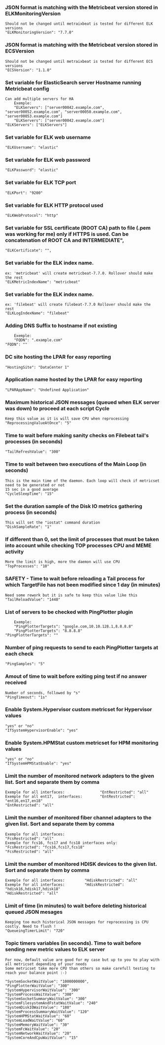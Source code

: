 ### JSON format is matching with the Metricbeat version stored in ELKMonitoringVersion
	Should not be changed until metraixbeat is tested for different ELK versions
	"ELKMonitoringVersion": "7.7.0"


### JSON format is matching with the Metricbeat version stored in ECSVersion
	Should not be changed until metraixbeat is tested for different ECS versions
	"ECSVersion": "1.1.0"


### Set variable for ElasticSearch server Hostname running Metricbeat config
	Can add multiple servers for HA
		Exemple:
		"ELKServers": ["server00042.example.com", "server00052.example.com", "server00050.example.com", "server00053.example.com"]
		"ELKServers": ["server00042.example.com"]
	"ELKServers": ["ELKServers"]


### Set variable for ELK web username
	"ELKUsername": "elastic"


### Set variable for ELK web password
	"ELKPassword": "elastic"


### Set variable for ELK TCP port
	"ELKPort": "9200"
	

### Set variable for ELK HTTP protocol used
	"ELKWebProtocol": "http"


### Set variable for SSL certificate (ROOT CA) path to file (.pem was working for me) only if HTTPS is used. Can be concatenation of ROOT CA and INTERMEDIATE",
	"ELKCertificate": "",


### Set variable for the ELK index name. 
	ex: 'metricbeat' will create metricbeat-7.7.0. Rollover should make the rest
	"ELKMetricIndexName": "metricbeat"


### Set variable for the ELK index name. 
	ex: 'filebeat' will create filebeat-7.7.0 Rollover should make the rest
	"ELKLogIndexName": "filebeat"

### Adding DNS Suffix to hostname if not existing
		Exemple:
		"FQDN": ".example.com"
	"FQDN": ""


### DC site hosting the LPAR for easy reporting
	"HostingSite": "DataCenter 1"


### Application name hosted by the LPAR for easy reporting
	"LPARAppName": "Undefined Application"


### Maximum historical JSON messages (queued when ELK server was down) to proceed at each script Cycle
	Keep this value as it is will save CPU when reprocessing
	"ReprocessingValueAtOnce": "5"


### Time to wait before making sanity checks on Filebeat tail's processes (in seconds)
	"TailRefreshValue": "300"


### Time to wait between two executions of the Main Loop (in seconds)
	This is the main time of the daemon. Each loop will check if metricset need to be generated or not
	15 sec in a good average
	"CycleSleepTime": "15"


### Set the duration sample of the Disk IO metrics gathering process (in seconds)
	This will set the "iostat" command duration
	"DiskSampleRate": "1"


### If different than 0, set the limit of processes that must be taken into account while checking TOP processes CPU and MEME activity
	More the limit is high, more the daemon will use CPU
	"TopProcesses": "10"


### SAFETY - Time to wait before reloading a Tail process for which TargetFile has not been modified since 1 day (in minutes)
	Need some rework but it is safe to keep this value like this
	"TailReloadValue": "1440"


### List of servers to be checked with PingPlotter plugin
		Exemple:
		"PingPlotterTargets": "google.com,10.10.128.1,8.8.8.8"
		"PingPlotterTargets": "8.8.8.8"
	"PingPlotterTargets": ""


### Number of ping requests to send to each PingPlotter targets at each check
	"PingSamples": "5"


### Amout of time to wait before exiting ping test if no answer received
	Number of seconds, followed by "s"
	"PingTimeout": "1s"


### Enable System.Hypervisor custom metricset for Hypervisor values
	"yes" or "no"
	"IfSystemHypervisorEnable": "yes"


### Enable System.HPMStat custom metricset for HPM monitoring values
	"yes" or "no"
	"IfSystemHPMStatEnable": "yes"


### Limit the number of monitored network adapters to the given list. Sort and separate them by comma
	Exemple for all interfaces:                "EntRestricted": "all"
	Exemple for all ent17,  interfaces:        "EntRestricted": "ent16,en17,en18"
	"EntRestricted": "all"


### Limit the number of monitored fiber channel adapters to the given list. Sort and separate them by comma
	Exemple for all interfaces:                                 "FcsRestricted": "all"
	Exemple for fcs16, fcs17 and fcs18 interfaces only: 		"FcsRestricted": "fcs16,fcs17,fcs18"
	"FcsRestricted": "all"


### Limit the number of monitored HDISK devices to the given list. Sort and separate them by comma
	Exemple for all interfaces: 		"HdiskRestricted": "all"
	Exemple for all interfaces: 		"HdiskRestricted": "hdisk16,hdisk17,hdisk18"
	"HdiskRestricted": "all"


### Limit of time (in minutes) to wait before deleting historical queued JSON mesages
	Keeping too much historical JSON messages for reprocessing is CPU costly. Need to flush !
	"QueueingTimerLimit": "720"

	

### Topic timers variables (in seconds). Time to wait before sending new metric values to ELK server
	For now, default value are good for my case but up to you to play with all metricset depending of your needs
	Some metricset take more CPU than others so make carefull testing to reach your balance point :-)
	
	"SystemSocketWaitValue": "1000000000",	
	"PingPlotterWaitValue": "300"
	"SystemHypervisorWaitValue": "300"
	"SystemProcessWaitValue": "300"
	"SystemSocketSummaryWaitValue": "300"
	"SystemFilesystemAndFstatWaitValue": "240"
	"SystemDiskIOWaitValue": "180"
	"SystemProcessSummaryWaitValue": "120"
	"SystemHPMStatWaitValue": "60"
	"SystemLoadWaitValue": "60"
	"SystemMemoryWaitValue": "30"
	"SystemFcWaitValue": "20"
	"SystemNetworkWaitValue": "20"
	"SystemCoreAndCpuWaitValue": "15"

